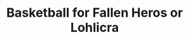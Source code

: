 ---
pid: MX188
title: Basketball for Fallen Heros or Lohlicra
location_transcription: 5200 Market
zipcode: 
outside_phl: 
neighborhood: 
age: '13'
age_range: 13-19
instagram: 
image_file_name: MX_188.jpg
proposal_transcription: 
topic: Figure,Sports
topic_summary: 0, 0
type: Sculpture Statue
keywords_other: 
credit: 
image_labels: A basketball with //Shaq// written on it.
twitter: 
facebook: 
permalink: "/monuments/mx188/"
layout: item-page
---